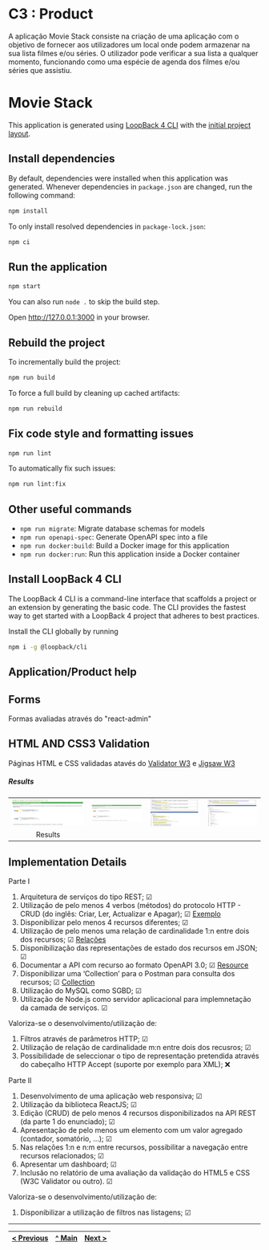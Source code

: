 # C3 : Product
A aplicação Movie Stack consiste na criação de uma aplicação com o objetivo de fornecer aos utilizadores um local onde podem armazenar na sua lista filmes e/ou séries. O utilizador pode verificar a sua lista a qualquer momento, funcionando como uma espécie de agenda dos filmes e/ou séries que assistiu.

# Movie Stack

This application is generated using [LoopBack 4 CLI](https://loopback.io/doc/en/lb4/Command-line-interface.html) with the
[initial project layout](https://loopback.io/doc/en/lb4/Loopback-application-layout.html).

## Install dependencies

By default, dependencies were installed when this application was generated.
Whenever dependencies in `package.json` are changed, run the following command:

```sh
npm install
```

To only install resolved dependencies in `package-lock.json`:

```sh
npm ci
```

## Run the application

```sh
npm start
```

You can also run `node .` to skip the build step.

Open http://127.0.0.1:3000 in your browser.

## Rebuild the project

To incrementally build the project:

```sh
npm run build
```

To force a full build by cleaning up cached artifacts:

```sh
npm run rebuild
```

## Fix code style and formatting issues

```sh
npm run lint
```

To automatically fix such issues:

```sh
npm run lint:fix
```

## Other useful commands

- `npm run migrate`: Migrate database schemas for models
- `npm run openapi-spec`: Generate OpenAPI spec into a file
- `npm run docker:build`: Build a Docker image for this application
- `npm run docker:run`: Run this application inside a Docker container

## Install LoopBack 4 CLI

The LoopBack 4 CLI is a command-line interface that scaffolds a project or an extension by generating the basic code. The CLI provides the fastest way to get started with a LoopBack 4 project that adheres to best practices.

Install the CLI globally by running

```sh
npm i -g @loopback/cli
```


## Application/Product help 

## Forms
Formas avaliadas através do "react-admin"

## HTML AND CSS3 Validation
Páginas HTML e CSS validadas atavés do [Validator W3](https://validator.w3.org) e [Jigsaw W3](https://jigsaw.w3.org/css-validator/)
##### Results
| | | | |
:---: | :---: | :---: | :---:
![img01](/docs/validations/cssv1.PNG) | ![img02](/docs/validations/cssv2.PNG) | ![img03](/docs/validations/validation1.PNG) | ![img04](/docs/validations/validation2.PNG)
 | Results |


## Implementation Details

Parte I
1. Arquitetura de serviços do tipo REST; &#9745;
2. Utilização de pelo menos 4 verbos (métodos) do protocolo HTTP - CRUD (do inglês: Criar, Ler, Actualizar e
Apagar); &#9745; [Exemplo](https://github.com/movie-stack/report-main/blob/main/docs/img/actorcontroller.png)
3. Disponibilizar pelo menos 4 recursos diferentes; &#9745;
4. Utilização de pelo menos uma relação de cardinalidade 1:n entre dois dos recursos; &#9745; [Relações](https://github.com/movie-stack/report-main/blob/main/docs/img/relacoes.png)
5. Disponibilização das representações de estado dos recursos em JSON; &#9745;
6. Documentar a API com recurso ao formato OpenAPI 3.0; &#9745; [Resource](https://github.com/movie-stack/report-main/blob/main/docs/openapi.json)
7. Disponibilizar uma ‘Collection’ para o Postman para consulta dos recursos; &#9745; [Collection](https://github.com/movie-stack/report-main/blob/main/docs/movie-stack.postman_collection.json)
8. Utilização do MySQL como SGBD; &#9745;
9. Utilização de Node.js como servidor aplicacional para implemnetação da camada de serviços. &#9745;

Valoriza-se o desenvolvimento/utilização de:
1. Filtros através de parâmetros HTTP; &#9745;
2. Utilização de relação de cardinalidade m:n entre dois dos recusros; &#9745;
3. Possibilidade de seleccionar o tipo de representação pretendida através do cabeçalho HTTP Accept (suporte
por exemplo para XML); :x:

Parte II
1. Desenvolvimento de uma aplicação web responsiva; &#9745;
2. Utilização da biblioteca ReactJS; &#9745;
3. Edição (CRUD) de pelo menos 4 recursos disponibilizados na API REST (da parte 1 do enunciado); &#9745;
4. Apresentação de pelo menos um elemento com um valor agregado (contador, somatório, …); &#9745;
5. Nas relações 1:n e n:m entre recursos, possibilitar a navegação entre recursos relacionados; &#9745;
6. Apresentar um dashboard; &#9745;
7. Inclusão no relatório de uma avaliação da validação do HTML5 e CSS (W3C Validator ou outro). &#9745;

Valoriza-se o desenvolvimento/utilização de:
1. Disponibilizar a utilização de filtros nas listagens; &#9745;

---
[< Previous](c2.md) | [^ Main](https://github.com/movie-stack/report-main/tree/main/docs) | [Next >](c4.md)
:--- | :---: | ---: 
